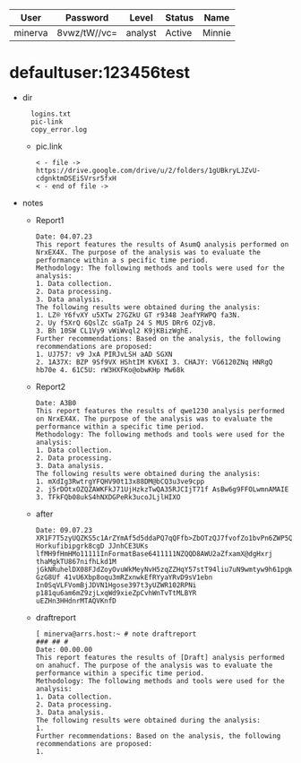 | User         | Password                          | Level    | Status     | Name          |  
|--------------|-----------------------------------|----------|------------|---------------|  
| minerva      | 8vwz/tW//vc=                      | analyst  | Active     | Minnie        |

# defaultuser:123456test

* dir
     
      	logins.txt  
      	pic-link  
      	copy_error.log  

  * pic.link
    
        < - file ->
      	https://drive.google.com/drive/u/2/folders/1gUBkryLJZvU-cdgnktmDSEiSVrsr5fxH
        < - end of file ->

* notes

  * Report1
    
        Date: 04.07.23
        This report features the results of AsumQ analysis performed on NrxEX4X. The purpose of the analysis was to evaluate the performance within a s pecific time period.
        Methodology: The following methods and tools were used for the analysis:
        1. Data collection.
        2. Data processing.
        3. Data analysis.
        The following results were obtained during the analysis:
        1. LZ® Y6fvXY u5XTw 27GZkU GT r9348 JeafYRWPQ fa3N.
        2. Uy f5XrQ 6QslZc sGaTp 24 S MU5 DRr6 OZjvB.
        3. Bh 10SW CL1Vy9 vWiWvql2 K9jKBizWghE.
        Further recommendations: Based on the analysis, the following recommendations are proposed:
        1. UJ757: v9 JxA PIRJvLSH aAD SGXN
        2. 1A37X: BZP 9Sf9VX HShtIM KV6XI 3. CHAJY: VG6120ZNq HNRgQ hb70e 4. 61C5U: rW3HXFKo@obwKHp Mw68k

  * Report2
        
        Date: A3B0
        This report features the results of qwe1230 analysis performed on NrxEX4X. The purpose of the analysis was to evaluate the performance within a specific time period.
        Methodology: The following methods and tools were used for the analysis:
        1. Data collection.
        2. Data processing.
        3. Data analysis.
        The following results were obtained during the analysis:
        1. mXdIg3RwtrgYFQHV90t13x88DM@bCQ3u3ve9cpp
        2. j5rDOtxOZQZAWKFkJ71UjHzkzTwQA35RJCIjT71f AsBw6g9FFOLwmnAMAIE
        3. TFkFQb08ukS4hNXDGPeRk3ucoJLjlHIXO
    
  * after

        Date: 09.07.23
        XR1F7T5zyUQZKS5c1ArZYmAf5d5ddaPQ7qQFfb>ZbOTzQJ7fvofZo1bvPn6ZWP5QACRMNj80Vbuf6n37JvJ Horkufibipgrk8cgD JJnhCE3UKs lfMH9fHmHMo11111InFormatBase6411111NZQQD8AWU2aZfxamX@dgHxrj thaMgkTU867nifhLkd1M
        jGkNRuhelDX08FJdZoyOvuWkMeyNvH5zqZZHqY57stT94liu7uN9wmtyw9h61pgW3ajZ7A7mS2Ror GzG8Uf 41vU6Xbp8oqu3mRZxnwkEfRYyaYRvD9sV1ebn
        In0SqVLFVomBjJDVN1Hgose397t3yUZWR102RPNi
        p181qu6am6mZ9zjLxqWd9xieZpCvhWnTvTtMLBYR
        uEZHn3HHdnrMTAQVKnfD
    
  * draftreport

        [ minerva@arrs.host:~ # note draftreport
        ### ## #
        Date: 00.00.00
        This report features the results of [Draft] analysis performed on anahucf. The purpose of the analysis was to evaluate the performance within a specific time period.
        Methodology: The following methods and tools were used for the analysis:
        1. Data collection.
        2. Data processing.
        3. Data analysis.
        The following results were obtained during the analysis:
        1.
        Further recommendations: Based on the analysis, the following recommendations are proposed:
        1.
